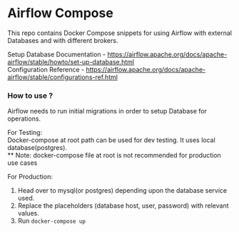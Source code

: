 # Airflow Compose

This repo contains Docker Compose snippets for using Airflow with external Databases and with different brokers.

Setup Database Documentation - https://airflow.apache.org/docs/apache-airflow/stable/howto/set-up-database.html <br/>
Configuration Reference - https://airflow.apache.org/docs/apache-airflow/stable/configurations-ref.html

### How to use ?
Airflow needs to run initial migrations in order to setup Database for operations.

For Testing: <br/>
Docker-compose at root path can be used for dev testing. It uses local database(postgres). <br/>
** Note: docker-compose file at root is not recommended for production use cases

For Production:
1) Head over to mysql(or postgres) depending upon the database service used.
2) Replace the placeholders (database host, user, password) with relevant values.
3) Run ```docker-compose up```
